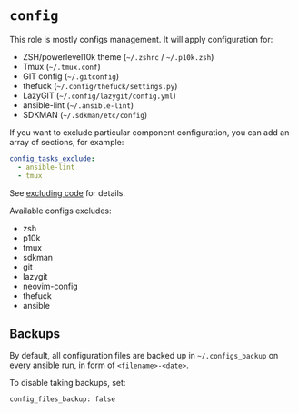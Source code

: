 # `config`

This role is mostly configs management. It will apply configuration for:

- ZSH/powerlevel10k theme (`~/.zshrc` / `~/.p10k.zsh`)
- Tmux (`~/.tmux.conf`)
- GIT config (`~/.gitconfig`)
- thefuck (`~/.config/thefuck/settings.py`)
- LazyGIT (`~/.config/lazygit/config.yml`)
- ansible-lint (`~/.ansible-lint`)
- SDKMAN (`~/.sdkman/etc/config`)

If you want to exclude particular component configuration, you can add an array of sections, for example:

```yaml
config_tasks_exclude:
  - ansible-lint
  - tmux
```

See [excluding code](../customization/excludes) for details.

Available configs excludes:

- zsh
- p10k
- tmux
- sdkman
- git
- lazygit
- neovim-config
- thefuck
- ansible

## Backups

By default, all configuration files are backed up in `~/.configs_backup` on every ansible run, in form of `<filename>-<date>`.

To disable taking backups, set:

`config_files_backup: false`
